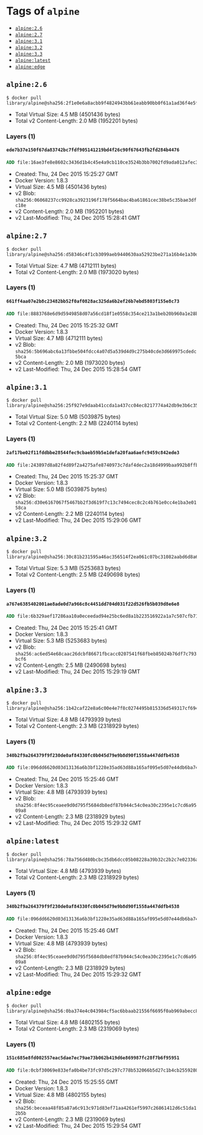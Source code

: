 <!-- THIS FILE IS GENERATED VIA '.template-helpers/generate-tag-details.pl' -->

# Tags of `alpine`

-	[`alpine:2.6`](#alpine26)
-	[`alpine:2.7`](#alpine27)
-	[`alpine:3.1`](#alpine31)
-	[`alpine:3.2`](#alpine32)
-	[`alpine:3.3`](#alpine33)
-	[`alpine:latest`](#alpinelatest)
-	[`alpine:edge`](#alpineedge)

## `alpine:2.6`

```console
$ docker pull library/alpine@sha256:2f1e0e6a8acbb9f4824943bb61eabb90bb0f61a1ad36f4e5f089be3d2f147b6b
```

-	Total Virtual Size: 4.5 MB (4501436 bytes)
-	Total v2 Content-Length: 2.0 MB (1952201 bytes)

### Layers (1)

#### `ede7b37e150f67da83742bc7fdf905141219bd4f26c90f67643fb2fd284b4476`

```dockerfile
ADD file:16ae3fe8e8602c3436d1b4c45e4a9cb110ce3524b3bb7002fd9ada012afec386 in /
```

-	Created: Thu, 24 Dec 2015 15:25:27 GMT
-	Docker Version: 1.8.3
-	Virtual Size: 4.5 MB (4501436 bytes)
-	v2 Blob: `sha256:06068237cc9928ca3923196f178f5664bac4ba61861cec38be5c35bae3dfc18e`
-	v2 Content-Length: 2.0 MB (1952201 bytes)
-	v2 Last-Modified: Thu, 24 Dec 2015 15:28:41 GMT

## `alpine:2.7`

```console
$ docker pull library/alpine@sha256:d58346c4f1cb3099aeb9440630aa52923be271a16b4e1a30dc4743b39b650b3d
```

-	Total Virtual Size: 4.7 MB (4712111 bytes)
-	Total v2 Content-Length: 2.0 MB (1973020 bytes)

### Layers (1)

#### `661ff4aa07e2b8c23482bb52f0af0828ac325da6b2ef26b7ebd5803f155e8c73`

```dockerfile
ADD file:8883768e6d9d5949858d07a56cd18f1e0558c354ce213a1beb20b960a1e28b1e in /
```

-	Created: Thu, 24 Dec 2015 15:25:32 GMT
-	Docker Version: 1.8.3
-	Virtual Size: 4.7 MB (4712111 bytes)
-	v2 Blob: `sha256:5b696abc6a13fbbe504fdcc4a07d5a539d4d9c275b40cde3d669975cdedc5bca`
-	v2 Content-Length: 2.0 MB (1973020 bytes)
-	v2 Last-Modified: Thu, 24 Dec 2015 15:28:54 GMT

## `alpine:3.1`

```console
$ docker pull library/alpine@sha256:25f927e9daab41ccda1a437cc04ec8217774a42db9e3b6c3565d8a0f823734b2
```

-	Total Virtual Size: 5.0 MB (5039875 bytes)
-	Total v2 Content-Length: 2.2 MB (2240114 bytes)

### Layers (1)

#### `2af17be02f11fddbbe28544fec9cbaeb59b5e1defa20faa6aefc9459c842ede3`

```dockerfile
ADD file:243897d8a82f4d89f2a4275afe8740973c7daf4dec2a18d4999baa992b8ffb94 in /
```

-	Created: Thu, 24 Dec 2015 15:25:37 GMT
-	Docker Version: 1.8.3
-	Virtual Size: 5.0 MB (5039875 bytes)
-	v2 Blob: `sha256:d30e6167067f5467bb2f3d619f7c13c7494cec8c2c4b761e0cc4e1ba3e0158ca`
-	v2 Content-Length: 2.2 MB (2240114 bytes)
-	v2 Last-Modified: Thu, 24 Dec 2015 15:29:06 GMT

## `alpine:3.2`

```console
$ docker pull library/alpine@sha256:30c81b231595a46ac356514f2ea061c07bc31082aabd6d8a63f9c68fecf645e2
```

-	Total Virtual Size: 5.3 MB (5253683 bytes)
-	Total v2 Content-Length: 2.5 MB (2490698 bytes)

### Layers (1)

#### `a767e6385402001ae8ade0d7a966c8c4451dd704d031f22d526fb5b039d8e6e8`

```dockerfile
ADD file:6b329aef17286aa10a0eceedad94e25bc6ed8a1b223516922a1a7c507cfb71eb in /
```

-	Created: Thu, 24 Dec 2015 15:25:41 GMT
-	Docker Version: 1.8.3
-	Virtual Size: 5.3 MB (5253683 bytes)
-	v2 Blob: `sha256:ac6ed54e68caac26dcbf86671fbcacc0207541f68fbeb85024b76df7c793bcf6`
-	v2 Content-Length: 2.5 MB (2490698 bytes)
-	v2 Last-Modified: Thu, 24 Dec 2015 15:29:19 GMT

## `alpine:3.3`

```console
$ docker pull library/alpine@sha256:1b42caf22e8a6c00e4e7f8c0274495b815336d549317cf694e274832aecf11ed
```

-	Total Virtual Size: 4.8 MB (4793939 bytes)
-	Total v2 Content-Length: 2.3 MB (2318929 bytes)

### Layers (1)

#### `340b2f9a264379f9f230de0af84330fc0b045d79e9b8d90f1558a447ddfb4538`

```dockerfile
ADD file:096dd6620d03d13136a6b3bf1228e35ad63d88a165af095e5d07e44db6ba740e in /
```

-	Created: Thu, 24 Dec 2015 15:25:46 GMT
-	Docker Version: 1.8.3
-	Virtual Size: 4.8 MB (4793939 bytes)
-	v2 Blob: `sha256:8f4ec95ceaee9d0d795f5684db8edf87b944c54c0ea30c2395e1c7cd6a9509a8`
-	v2 Content-Length: 2.3 MB (2318929 bytes)
-	v2 Last-Modified: Thu, 24 Dec 2015 15:29:32 GMT

## `alpine:latest`

```console
$ docker pull library/alpine@sha256:78a756d480bcbc35db6dcc05b08228a39b32c2b2c7e02336a2dcaa196547a41d
```

-	Total Virtual Size: 4.8 MB (4793939 bytes)
-	Total v2 Content-Length: 2.3 MB (2318929 bytes)

### Layers (1)

#### `340b2f9a264379f9f230de0af84330fc0b045d79e9b8d90f1558a447ddfb4538`

```dockerfile
ADD file:096dd6620d03d13136a6b3bf1228e35ad63d88a165af095e5d07e44db6ba740e in /
```

-	Created: Thu, 24 Dec 2015 15:25:46 GMT
-	Docker Version: 1.8.3
-	Virtual Size: 4.8 MB (4793939 bytes)
-	v2 Blob: `sha256:8f4ec95ceaee9d0d795f5684db8edf87b944c54c0ea30c2395e1c7cd6a9509a8`
-	v2 Content-Length: 2.3 MB (2318929 bytes)
-	v2 Last-Modified: Thu, 24 Dec 2015 15:29:32 GMT

## `alpine:edge`

```console
$ docker pull library/alpine@sha256:0ba374e4c043984cf5ac6bbaab21556f6695f0ab969abecc83a1bb03eec21dee
```

-	Total Virtual Size: 4.8 MB (4802155 bytes)
-	Total v2 Content-Length: 2.3 MB (2319069 bytes)

### Layers (1)

#### `151c685e8fd002557eac5dae7ec79ae73b062b419d6e869987fc28f7b6f95951`

```dockerfile
ADD file:0cbf30069e833efa0b4be73fc97d5c297c778b532066b5d27c1b4cb25592803e in /
```

-	Created: Thu, 24 Dec 2015 15:25:55 GMT
-	Docker Version: 1.8.3
-	Virtual Size: 4.8 MB (4802155 bytes)
-	v2 Blob: `sha256:beceaa48f85a87a6c913c971d83ef71aa4261ef5997c26861412d6c51da12b5b`
-	v2 Content-Length: 2.3 MB (2319069 bytes)
-	v2 Last-Modified: Thu, 24 Dec 2015 15:29:54 GMT
